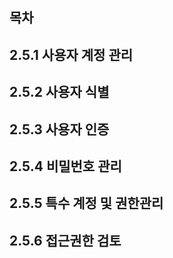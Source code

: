 ## 목차

## 2.5.1 사용자 계정 관리

## 2.5.2 사용자 식별

## 2.5.3 사용자 인증

## 2.5.4 비밀번호 관리

## 2.5.5 특수 계정 및 권한관리

## 2.5.6 접근권한 검토
